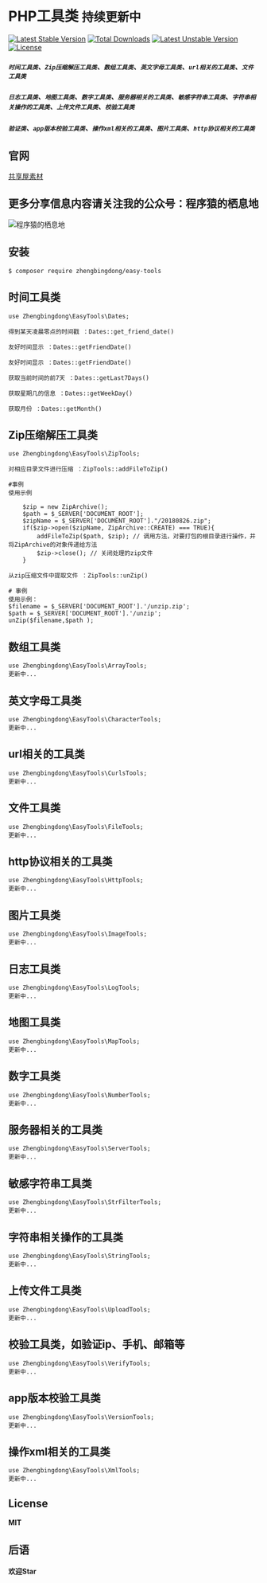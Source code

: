 <h1 align="left"> PHP工具类 <code align="right">持续更新中</code></h1>

[![Latest Stable Version](https://poser.pugx.org/zoujingli/pay-php-sdk/v/stable)](https://packagist.org/packages/zoujingli/pay-php-sdk)
[![Total Downloads](https://poser.pugx.org/zoujingli/pay-php-sdk/downloads)](https://packagist.org/packages/zoujingli/pay-php-sdk)
[![Latest Unstable Version](https://poser.pugx.org/zoujingli/pay-php-sdk/v/unstable)](https://packagist.org/packages/zoujingli/pay-php-sdk)
[![License](https://poser.pugx.org/zoujingli/pay-php-sdk/license)](https://packagist.org/packages/zoujingli/pay-php-sdk)

##### <code>时间工具类</code>、<code>Zip压缩解压工具类</code>、<code>数组工具类</code>、<code>英文字母工具类</code>、<code>url相关的工具类</code>、<code>文件工具类</code>
##### <code>日志工具类</code>、<code>地图工具类</code>、<code>数字工具类</code>、<code>服务器相关的工具类</code>、<code>敏感字符串工具类</code>、<code>字符串相关操作的工具类</code>、<code>上传文件工具类</code>、<code>校验工具类</code>
##### <code>验证类</code>、<code>app版本校验工具类</code>、<code>操作xml相关的工具类</code>、<code>图片工具类</code>、<code>http协议相关的工具类</code>

## 官网
<a href="http://www.qianduanwang.vip" target="_blank">共享屋素材</a>

## 更多分享信息内容请关注我的公众号：程序猿的栖息地
![程序猿的栖息地](http://www.qianduanwang.vip/uploads/layedit/20200701/3bc47221b2cc967887b9e7f661d21e2c.jpg)

## 安装

```shell
$ composer require zhengbingdong/easy-tools
```

## 时间工具类
    use Zhengbingdong\EasyTools\Dates;

    得到某天凌晨零点的时间戳 ：Dates::get_friend_date()

    友好时间显示 ：Dates::getFriendDate()

    友好时间显示 ：Dates::getFriendDate()

    获取当前时间的前7天 ：Dates::getLast7Days()

    获取星期几的信息 ：Dates::getWeekDay()

    获取月份 ：Dates::getMonth()

## Zip压缩解压工具类
    use Zhengbingdong\EasyTools\ZipTools;

    对相应目录文件进行压缩 ：ZipTools::addFileToZip()

    #事例
    使用示例
    
```
    $zip = new ZipArchive();
    $path = $_SERVER['DOCUMENT_ROOT'];
    $zipName = $_SERVER['DOCUMENT_ROOT']."/20180826.zip";
    if($zip->open($zipName, ZipArchive::CREATE) === TRUE){
    	addFileToZip($path, $zip); // 调用方法，对要打包的根目录进行操作，并将ZipArchive的对象传递给方法
    	$zip->close(); // 关闭处理的zip文件
    }
```
    
    从zip压缩文件中提取文件 ：ZipTools::unZip()

    # 事例
    使用示例：
    $filename = $_SERVER['DOCUMENT_ROOT'].'/unzip.zip';
    $path = $_SERVER['DOCUMENT_ROOT'].'/unzip';
    unZip($filename,$path );

## 数组工具类
    use Zhengbingdong\EasyTools\ArrayTools;
    更新中...

## 英文字母工具类
    use Zhengbingdong\EasyTools\CharacterTools;
    更新中...

## url相关的工具类
    use Zhengbingdong\EasyTools\CurlsTools;
    更新中...

## 文件工具类
    use Zhengbingdong\EasyTools\FileTools;
    更新中...

## http协议相关的工具类
    use Zhengbingdong\EasyTools\HttpTools;
    更新中...

## 图片工具类
    use Zhengbingdong\EasyTools\ImageTools;
    更新中...

## 日志工具类
    use Zhengbingdong\EasyTools\LogTools;
    更新中...

## 地图工具类
    use Zhengbingdong\EasyTools\MapTools;
    更新中...

## 数字工具类
    use Zhengbingdong\EasyTools\NumberTools;
    更新中...	

## 服务器相关的工具类
    use Zhengbingdong\EasyTools\ServerTools;
    更新中...

## 敏感字符串工具类
    use Zhengbingdong\EasyTools\StrFilterTools;
    更新中...

## 字符串相关操作的工具类
    use Zhengbingdong\EasyTools\StringTools;
    更新中...

## 上传文件工具类
    use Zhengbingdong\EasyTools\UploadTools;
    更新中...

## 校验工具类，如验证ip、手机、邮箱等
    use Zhengbingdong\EasyTools\VerifyTools;
    更新中...

## app版本校验工具类
    use Zhengbingdong\EasyTools\VersionTools;
    更新中...

## 操作xml相关的工具类
    use Zhengbingdong\EasyTools\XmlTools;
    更新中...


## License
**MIT**

## 后语
#### 欢迎Star
